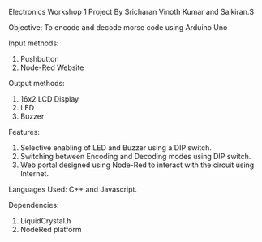 Electronics Workshop 1 Project
  By Sricharan Vinoth Kumar and Saikiran.S

Objective:
  To encode and decode morse code using Arduino Uno

Input methods:
  1. Pushbutton
  2. Node-Red Website

Output methods:
  1. 16x2 LCD Display
  2. LED
  3. Buzzer

Features:
  1. Selective enabling of LED and Buzzer using a DIP switch.
  2. Switching between Encoding and Decoding modes using DIP switch.
  3. Web portal designed using Node-Red to interact with the circuit using Internet.

Languages Used: C++ and Javascript.

Dependencies:
  1. LiquidCrystal.h
  2. NodeRed platform


